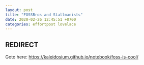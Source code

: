 ```yaml
---
layout: post
title: "FOSSBros and Stallmanists"
date: 2020-02-26 12:45:51 +0700
categories: effortpost lovelace
---
```


## REDIRECT

Goto here: <https://kaleidosium.github.io/notebook/foss-is-cool/>
